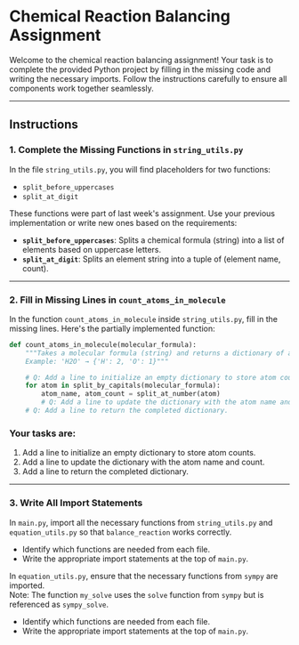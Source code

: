 # Chemical Reaction Balancing Assignment

Welcome to the chemical reaction balancing assignment! Your task is to complete the provided Python project by filling in the missing code and writing the necessary imports. Follow the instructions carefully to ensure all components work together seamlessly.

---

## Instructions

### 1. Complete the Missing Functions in `string_utils.py`
In the file `string_utils.py`, you will find placeholders for two functions:  
- `split_before_uppercases`  
- `split_at_digit`  

These functions were part of last week's assignment. Use your previous implementation or write new ones based on the requirements:  
- **`split_before_uppercases`**: Splits a chemical formula (string) into a list of elements based on uppercase letters.  
- **`split_at_digit`**: Splits an element string into a tuple of (element name, count).  

---

### 2. Fill in Missing Lines in `count_atoms_in_molecule`
In the function `count_atoms_in_molecule` inside `string_utils.py`, fill in the missing lines. Here's the partially implemented function:

```python
def count_atoms_in_molecule(molecular_formula):
    """Takes a molecular formula (string) and returns a dictionary of atom counts.  
    Example: 'H2O' → {'H': 2, 'O': 1}"""

    # Q: Add a line to initialize an empty dictionary to store atom counts.
    for atom in split_by_capitals(molecular_formula):
        atom_name, atom_count = split_at_number(atom)
        # Q: Add a line to update the dictionary with the atom name and count.  
    # Q: Add a line to return the completed dictionary.  
```

### Your tasks are:

1. Add a line to initialize an empty dictionary to store atom counts.  
2. Add a line to update the dictionary with the atom name and count.  
3. Add a line to return the completed dictionary.  

---

### 3. Write All Import Statements
In `main.py`, import all the necessary functions from `string_utils.py` and `equation_utils.py` so that `balance_reaction` works correctly.

- Identify which functions are needed from each file.  
- Write the appropriate import statements at the top of `main.py`.

In `equation_utils.py`, ensure that the necessary functions from `sympy` are imported.  
Note: The function `my_solve` uses the `solve` function from `sympy` but is referenced as `sympy_solve`.  


- Identify which functions are needed from each file.  
- Write the appropriate import statements at the top of `main.py`.  


